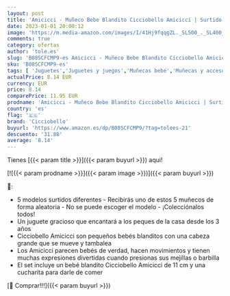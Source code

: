 ```yaml
---
layout: post
title: 'Amicicci - Muñeco Bebe Blandito Cicciobello Amicicci | Surtido de 5 Modelos con un Bebe Amicicci de 11 cm - Modelos Aleatorios - Incluye Cuchara'
date: 2023-01-01 20:00:12
image: 'https://m.media-amazon.com/images/I/41Hj9fqqgZL._SL500_._SL400_.jpg'
comments: true
category: ofertas
author: 'tole.es'
slug: 'B08SCFCMP9-es Amicicci - Muñeco Bebe Blandito Cicciobello Amicicci |...'
sku: 'B08SCFCMP9-es'
tags: [ 'Juguetes','Juguetes y juegos','Muñecas bebé','Muñecas y accesorios','bebe','cicciobello','🇪🇸', ]
actualPrice: 8.14 EUR
currency: EUR
price: 8.14
comparePrice: 11.95 EUR
prodname: 'Amicicci - Muñeco Bebe Blandito Cicciobello Amicicci | Surtido de 5 Modelos con un Bebe Amicicci de 11 cm - Modelos Aleatorios - Incluye Cuchara'
country: 'es'
flag: '🇪🇸'
brand: 'Cicciobello'
buyurl: 'https://www.amazon.es/dp/B08SCFCMP9/?tag=tolees-21'
descuento: '31.88'
average: '8.14'
---
```


Tienes [{{< param title >}}]({{< param buyurl >}}) aqui!

[![{{< param prodname >}}]({{< param image >}})]({{< param buyurl >}})

🔎:

- 5 modelos surtidos diferentes - Recibirás uno de estos 5 muñecos de forma aleatoria - No se puede escoger el modelo - ¡Colecciónalos todos!
- Un juguete gracioso que encantará a los peques de la casa desde los 3 años
- Cicciobello Amicicci son pequeños bebés blanditos con una cabeza grande que se mueve y tambalea
- Los Amicicci parecen bebés de verdad, hacen movimientos y tienen muchas expresiones divertidas cuando presionas sus mejillas o barbilla
- El set incluye un bebé blandito Cicciobello Amicicci de 11 cm y una cucharita para darle de comer

[🛒 Comprar!!!]({{< param buyurl >}})
